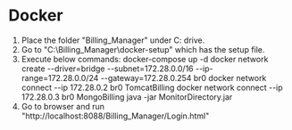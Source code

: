 # Docker

1. Place the folder "Billing_Manager" under C: drive.
2. Go to "C:\Billing_Manager\docker-setup" which has the setup file.
3. Execute below commands:
    docker-compose up -d
    docker network create --driver=bridge --subnet=172.28.0.0/16 --ip-range=172.28.0.0/24 --gateway=172.28.0.254 br0
    docker network connect --ip 172.28.0.2 br0 TomcatBilling
    docker network connect --ip 172.28.0.3 br0 MongoBilling
    java -jar MonitorDirectory.jar
4. Go to browser and run "http://localhost:8088/Billing_Manager/Login.html"
